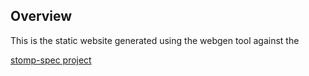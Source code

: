 Overview
--------

This is the static website generated using the webgen tool against the 

[stomp-spec project](http://github.com/stomp/stomp-spec)
